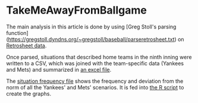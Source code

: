 # TakeMeAwayFromBallgame
The main analysis in this article is done by using [Greg Stoll's parsing function] (https://gregstoll.dyndns.org/~gregstoll/baseball/parseretrosheet.txt) on [Retrosheet data](http://www.retrosheet.org/game.htm).

Once parsed, situations that described home teams in the ninth inning were written to a CSV, which was joined with the team-specific data (Yankees and Mets) and summarized in [an excel file](blob/master/Situations_RAW.xlsx).

The [situation frequency file](blob/master/sitch_freq.csv) shows the frequency and deviation from the norm of all the Yankees' and Mets' scenarios. It is fed into [the R script](freq_graphs.R) to create the graphs.
